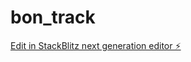 # bon_track

[Edit in StackBlitz next generation editor ⚡️](https://stackblitz.com/~/github.com/zefelipe19/bon_track)